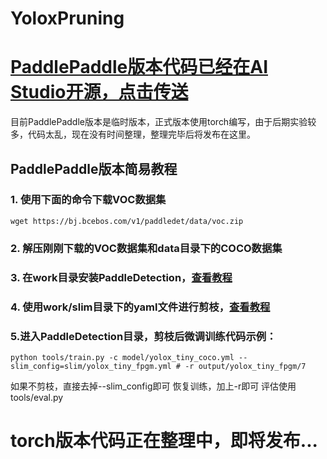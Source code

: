 # YoloxPruning

# [PaddlePaddle版本代码已经在AI Studio开源，点击传送](https://aistudio.baidu.com/aistudio/projectdetail/5434529?sUid=142003&shared=1&ts=1686826090043)

目前PaddlePaddle版本是临时版本，正式版本使用torch编写，由于后期实验较多，代码太乱，现在没有时间整理，整理完毕后将发布在这里。

## PaddlePaddle版本简易教程

### 1. 使用下面的命令下载VOC数据集
```shell
wget https://bj.bcebos.com/v1/paddledet/data/voc.zip
```
### 2. 解压刚刚下载的VOC数据集和data目录下的COCO数据集
### 3. 在work目录安装PaddleDetection，[查看教程](https://github.com/PaddlePaddle/PaddleDetection)
### 4. 使用work/slim目录下的yaml文件进行剪枝，[查看教程](https://github.com/PaddlePaddle/PaddleDetection/tree/release/2.6/configs/slim)

### 5.进入PaddleDetection目录，剪枝后微调训练代码示例：
```shell
python tools/train.py -c model/yolox_tiny_coco.yml --slim_config=slim/yolox_tiny_fpgm.yml # -r output/yolox_tiny_fpgm/7
```
如果不剪枝，直接去掉--slim_config即可
恢复训练，加上-r即可
评估使用tools/eval.py

# torch版本代码正在整理中，即将发布...
